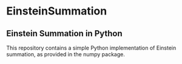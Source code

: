 # EinsteinSummation
## Einstein Summation in Python

This repository contains a simple Python implementation of Einstein summation, as provided in the numpy package.